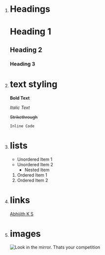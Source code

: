 
<ol>
    
<li> 

# Headings

# Heading 1

## Heading 2

### Heading 3


<li> 

# text styling

**Bold Text**

*Italic Text*

~~Strikethrough~~

`Inline Code`


<li> 

# lists

- Unordered Item 1
- Unordered Item 2
  - Nested Item
1. Ordered Item 1
2. Ordered Item 2



<li>

# links
[Abhijith K S](https://www.linkedin.com/in/abhijith-k-s-aks3743/)


<li>

# images

![Look in the mirror. Thats your competition](https://www.invajy.com/wp-content/uploads/2020/06/Motivational-picture-quote-300x300.jpg)


